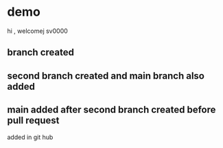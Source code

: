 # demo
hi , welcomej
sv0000
## branch created
## second branch created and main branch also added 
## main added after second branch created before pull request
added in git hub
